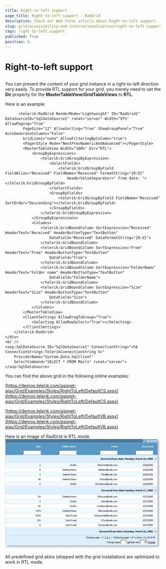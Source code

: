 ```yaml
---
title: Right-to-left support
page_title: Right-to-left support - RadGrid
description: Check our Web Forms article about Right-to-left support.
slug: grid/accessibility-and-internationalization/right-to-left-support
tags: right-to-left,support
published: True
position: 6
---
```


# Right-to-left support



## 

You can present the content of your grid instance in a right-to-left direction very easily. To provide RTL support for your grid, you merely need to set the **Dir** property for the **MasterTableView/GridTableViews** to **RTL**.

Here is an example:

````ASP.NET
      <telerik:RadGrid RenderMode="Lightweight" ID="RadGrid1" DataSourceID="SqlDataSource1" runat="server" Width="97%" AllowPaging="True" 
        PageSize="12" AllowSorting="True" ShowGroupPanel="True" AutoGenerateColumns="False"
        GridLines="none" AllowFilteringByColumn="true">
        <PagerStyle Mode="NextPrevNumericAndAdvanced"></PagerStyle>
        <MasterTableView Width="100%" Dir="RTL">
            <GroupByExpressions>
                <telerik:GridGroupByExpression>
                    <SelectFields>
                        <telerik:GridGroupByField FieldAlias="Received" FieldName="Received" FormatString="{0:D}"
                            HeaderValueSeparator=" from date: "></telerik:GridGroupByField>
                    </SelectFields>
                    <GroupByFields>
                        <telerik:GridGroupByField FieldName="Received" SortOrder="Descending"></telerik:GridGroupByField>
                    </GroupByFields>
                </telerik:GridGroupByExpression>
            </GroupByExpressions>
            <Columns>
                <telerik:GridBoundColumn SortExpression="Received" HeaderText="Received" HeaderButtonType="TextButton"
                    DataField="Received" DataFormatString="{0:d}">
                </telerik:GridBoundColumn>
                <telerik:GridBoundColumn SortExpression="From" HeaderText="From" HeaderButtonType="TextButton"
                    DataField="From">
                </telerik:GridBoundColumn>
                <telerik:GridBoundColumn SortExpression="FolderName" HeaderText="Folder name" HeaderButtonType="TextButton"
                    DataField="FolderName">
                </telerik:GridBoundColumn>
                <telerik:GridBoundColumn SortExpression="Size" HeaderText="Size" HeaderButtonType="TextButton"
                    DataField="Size">
                </telerik:GridBoundColumn>
            </Columns>
        </MasterTableView>
        <ClientSettings AllowDragToGroup="True">
            <Selecting AllowRowSelect="True"></Selecting>
        </ClientSettings>
    </telerik:RadGrid>
</div>
<br />
<asp:SqlDataSource ID="SqlDataSource1" ConnectionString="<%$ ConnectionStrings:TelerikConnectionString %>"
    ProviderName="System.Data.SqlClient"
    SelectCommand="SELECT * FROM Mails" runat="server">
</asp:SqlDataSource>
````



You can find the above grid in the following online examples:

[https://demos.telerik.com/aspnet-ajax/Grid/Examples/Styles/RightToLeft/DefaultCS.aspx](https://demos.telerik.com/aspnet-ajax/Grid/Examples/Styles/RightToLeft/DefaultCS.aspx)

[https://demos.telerik.com/aspnet-ajax/Grid/Examples/Styles/RightToLeft/DefaultVB.aspx](https://demos.telerik.com/aspnet-ajax/Grid/Examples/Styles/RightToLeft/DefaultVB.aspx)

Here is an image of RadGrid in RTL mode.
![](images/RTLGrid_thumb.png)

All predefined grid skins (shipped with the grid installation) are optimized to work in RTL mode.
